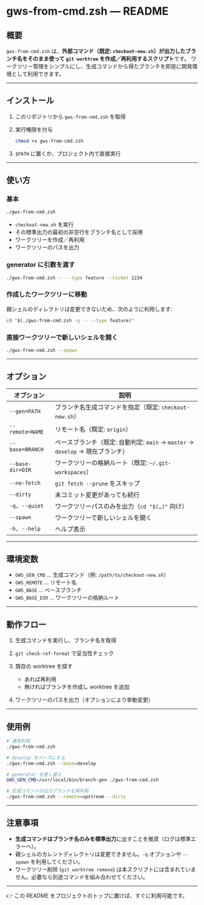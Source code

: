 # gws-from-cmd.zsh — README

## 概要

`gws-from-cmd.zsh` は、**外部コマンド（既定: `checkout-new.sh`）が出力したブランチ名をそのまま使って `git worktree` を作成／再利用するスクリプト**です。
ワークツリー管理をシンプルにし、生成コマンドから得たブランチを即座に開発環境として利用できます。

---

## インストール

1. このリポジトリから `gws-from-cmd.zsh` を取得
2. 実行権限を付与

   ```bash
   chmod +x gws-from-cmd.zsh
   ```

3. `$PATH` に置くか、プロジェクト内で直接実行

---

## 使い方

### 基本

```bash
./gws-from-cmd.zsh
```

- `checkout-new.sh` を実行
- その標準出力の最初の非空行をブランチ名として採用
- ワークツリーを作成／再利用
- ワークツリーのパスを出力

### generator に引数を渡す

```bash
./gws-from-cmd.zsh -- --type feature --ticket 1234
```

### 作成したワークツリーに移動

親シェルのディレクトリは変更できないため、次のように利用します:

```bash
cd "$(./gws-from-cmd.zsh -q -- --type feature)"
```

### 直接ワークツリーで新しいシェルを開く

```bash
./gws-from-cmd.zsh --spawn
```

---

## オプション

| オプション       | 説明                                                                           |
| ---------------- | ------------------------------------------------------------------------------ |
| `--gen=PATH`     | ブランチ名生成コマンドを指定（既定: `checkout-new.sh`）                        |
| `--remote=NAME`  | リモート名（既定: `origin`）                                                   |
| `--base=BRANCH`  | ベースブランチ（既定: 自動判定: `main` → `master` → `develop` → 現在ブランチ） |
| `--base-dir=DIR` | ワークツリーの格納ルート（既定: `~/.git-workspaces`）                          |
| `--no-fetch`     | `git fetch --prune` をスキップ                                                 |
| `--dirty`        | 未コミット変更があっても続行                                                   |
| `-q, --quiet`    | ワークツリーパスのみを出力（`cd "$(…)"` 向け）                                 |
| `--spawn`        | ワークツリーで新しいシェルを開く                                               |
| `-h, --help`     | ヘルプ表示                                                                     |

---

## 環境変数

- `GWS_GEN_CMD` … 生成コマンド（例: `/path/to/checkout-new.sh`）
- `GWS_REMOTE` … リモート名
- `GWS_BASE` … ベースブランチ
- `GWS_BASE_DIR` … ワークツリーの格納ルート

---

## 動作フロー

1. 生成コマンドを実行し、ブランチ名を取得
2. `git check-ref-format` で妥当性チェック
3. 既存の worktree を探す

   - あれば再利用
   - 無ければブランチを作成し worktree を追加

4. ワークツリーのパスを出力（オプションにより挙動変更）

---

## 使用例

```bash
# 通常利用
./gws-from-cmd.zsh

# develop をベースにする
./gws-from-cmd.zsh --base=develop

# generator を差し替え
GWS_GEN_CMD=/usr/local/bin/branch-gen ./gws-from-cmd.zsh

# 生成コマンドの出力ブランチを再利用
./gws-from-cmd.zsh --remote=upstream --dirty
```

---

## 注意事項

- **生成コマンドはブランチ名のみを標準出力**に出すことを推奨（ログは標準エラーへ）。
- 親シェルのカレントディレクトリは変更できません。`-q` オプションや `--spawn` を利用してください。
- ワークツリー削除 (`git worktree remove`) は本スクリプトには含まれていません。必要なら別途コマンドを組み合わせてください。

---

👉 この README をプロジェクトのトップに置けば、すぐに利用可能です。

